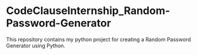 # CodeClauseInternship_Random-Password-Generator

This repository contains my python project for creating a Random Password Generator using Python.
